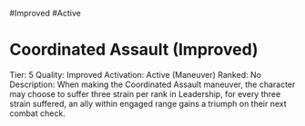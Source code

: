 #Improved
#Active 
# Coordinated Assault (Improved)
Tier: 5
Quality: Improved
Activation: Active (Maneuver)
Ranked: No
Description: When making the Coordinated Assault maneuver, the character may choose to suffer three strain per rank in Leadership, for every three strain suffered, an ally within engaged range gains a triumph on their next combat check. 